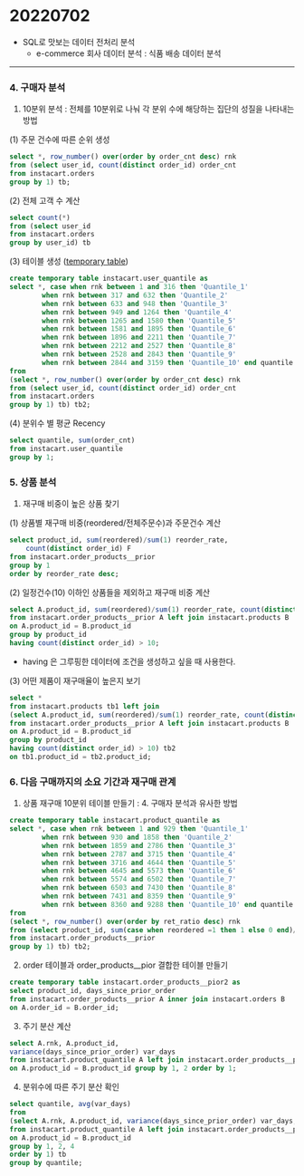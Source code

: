 # 20220702

- SQL로 맛보는 데이터 전처리 분석
    - e-commerce 회사 데이터 분석 : 식품 배송 데이터 분석
    

---

### 4. 구매자 분석

1) 10분위 분석 : 전체를 10분위로 나눠 각 분위 수에 해당하는 집단의 성질을 나타내는 방법

(1) 주문 건수에 따른 순위 생성

```sql
select *, row_number() over(order by order_cnt desc) rnk
from (select user_id, count(distinct order_id) order_cnt
from instacart.orders
group by 1) tb;
```

(2) 전체 고객 수 계산

```sql
select count(*)
from (select user_id
from instacart.orders
group by user_id) tb
```

(3) 테이블 생성 ([temporary table](https://sanghye.tistory.com/23))

```sql
create temporary table instacart.user_quantile as
select *, case when rnk between 1 and 316 then 'Quantile_1'
		when rnk between 317 and 632 then 'Quantile_2'
		when rnk between 633 and 948 then 'Quantile_3'
		when rnk between 949 and 1264 then 'Quantile_4'
		when rnk between 1265 and 1580 then 'Quantile_5'
		when rnk between 1581 and 1895 then 'Quantile_6'
		when rnk between 1896 and 2211 then 'Quantile_7'
		when rnk between 2212 and 2527 then 'Quantile_8'
		when rnk between 2528 and 2843 then 'Quantile_9'
		when rnk between 2844 and 3159 then 'Quantile_10' end quantile
from 
(select *, row_number() over(order by order_cnt desc) rnk
from (select user_id, count(distinct order_id) order_cnt
from instacart.orders
group by 1) tb) tb2;
```

(4) 분위수 별 평균 Recency

```sql
select quantile, sum(order_cnt)
from instacart.user_quantile
group by 1;
```

### 5. 상품 분석

1) 재구매 비중이 높은 상품 찾기

(1) 상품별 재구매 비중(reordered/전체주문수)과 주문건수 계산

```sql
select product_id, sum(reordered)/sum(1) reorder_rate,
	count(distinct order_id) F
from instacart.order_products__prior
group by 1
order by reorder_rate desc;
```

(2) 일정건수(10) 이하인 상품들을 제외하고 재구매 비중 계산

```sql
select A.product_id, sum(reordered)/sum(1) reorder_rate, count(distinct order_id) F
from instacart.order_products__prior A left join instacart.products B
on A.product_id = B.product_id
group by product_id
having count(distinct order_id) > 10;
```

* having 은 그루핑한 데이터에 조건을 생성하고 싶을 때 사용한다.

(3) 어떤 제품이 재구매율이 높은지 보기

```sql
select *
from instacart.products tb1 left join 
(select A.product_id, sum(reordered)/sum(1) reorder_rate, count(distinct order_id) F
from instacart.order_products__prior A left join instacart.products B
on A.product_id = B.product_id
group by product_id
having count(distinct order_id) > 10) tb2
on tb1.product_id = tb2.product_id;
```

### 6. 다음 구매까지의 소요 기간과 재구매 관계

1) 상품 재구매 10분위 테이블 만들기 : 4. 구매자 분석과 유사한 방법

```sql
create temporary table instacart.product_quantile as
select *, case when rnk between 1 and 929 then 'Quantile_1'
		when rnk between 930 and 1858 then 'Quantile_2'
		when rnk between 1859 and 2786 then 'Quantile_3'
		when rnk between 2787 and 3715 then 'Quantile_4'
		when rnk between 3716 and 4644 then 'Quantile_5'
		when rnk between 4645 and 5573 then 'Quantile_6'
		when rnk between 5574 and 6502 then 'Quantile_7'
		when rnk between 6503 and 7430 then 'Quantile_8'
		when rnk between 7431 and 8359 then 'Quantile_9'
		when rnk between 8360 and 9288 then 'Quantile_10' end quantile
from 
(select *, row_number() over(order by ret_ratio desc) rnk
from (select product_id, sum(case when reordered =1 then 1 else 0 end)/count(*) ret_ratio
from instacart.order_products__prior
group by 1) tb) tb2;
```

2) order 테이블과 order_products__pior 결합한 테이블 만들기

```sql
create temporary table instacart.order_products__pior2 as 
select product_id, days_since_prior_order 
from instacart.order_products__prior A inner join instacart.orders B
on A.order_id = B.order_id;
```

3) 주기 분산 계산

```sql
select A.rnk, A.product_id, 
variance(days_since_prior_order) var_days
from instacart.product_quantile A left join instacart.order_products__pior2 B
on A.product_id = B.product_id group by 1, 2 order by 1;
```

4) 분위수에 따른 주기 분산 확인

```sql
select quantile, avg(var_days)
from
(select A.rnk, A.product_id, variance(days_since_prior_order) var_days, A.quantile
from instacart.product_quantile A left join instacart.order_products__pior2 B
on A.product_id = B.product_id 
group by 1, 2, 4
order by 1) tb
group by quantile;
```